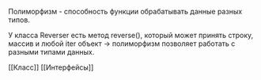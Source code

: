 Полиморфизм - способность функции обрабатывать данные разных типов. 

У класса Reverser есть метод reverse(), который может принять строку, массив и любой iter объект -> полиморфизм позволяет работать с разными типами данных.

[[Класс]]
[[Интерфейсы]]